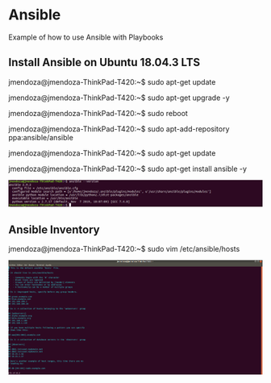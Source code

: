 # Ansible

Example of how to use Ansible with Playbooks

## Install Ansible on Ubuntu 18.04.3 LTS

jmendoza@jmendoza-ThinkPad-T420:~$ sudo apt-get update

jmendoza@jmendoza-ThinkPad-T420:~$ sudo apt-get upgrade -y

jmendoza@jmendoza-ThinkPad-T420:~$ sudo reboot

jmendoza@jmendoza-ThinkPad-T420:~$ sudo apt-add-repository ppa:ansible/ansible

jmendoza@jmendoza-ThinkPad-T420:~$ sudo apt-get update

jmendoza@jmendoza-ThinkPad-T420:~$ sudo apt-get install ansible -y

![Screenshot](/Prtsc/Ansible_1.png)

## Ansible Inventory

jmendoza@jmendoza-ThinkPad-T420:~$ sudo vim /etc/ansible/hosts 

![Screenshot](/Prtsc/Ansible_2.png)



